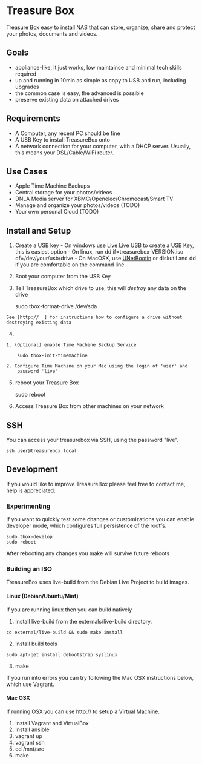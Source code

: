 # Treasure Box

Treasure Box easy to install NAS that can store, organize, share and protect your photos, documents and videos.

## Goals

  - appliance-like, it just works, low maintaince and minimal tech skills required
  - up and running in 10min as simple as copy to USB and run, including upgrades
  - the common case is easy, the advanced is possible
  - preserve existing data on attached drives

## Requirements

  - A Computer, any recent PC should be fine
  - A USB Key to install TreasureBox onto
  - A network connection for your computer, with a DHCP server. Usually, this means your DSL/Cable/WiFi router.

## Use Cases

  - Apple Time Machine Backups
  - Central storage for your photos/videos
  - DNLA Media server for XBMC/Openelec/Chromecast/Smart TV
  - Manage and organize your photos/videos (TODO)
  - Your own personal Cloud (TODO)

## Install and Setup

  1. Create a USB key
    - On windows use [Live Live USB][linuxliveusb] to create a USB Key, this is easiest option
    - On linux, run dd if=treasurebox-VERSION.iso of=/dev/your/usb/drive
    - On MacOSX, use [UNetBootin][unetbootin] or diskutil and dd if you are comfortable on the command line.

  2. Boot your computer from the USB Key

  3. Tell TreasureBox which drive to use, this will *destroy* any data on the drive

        sudo tbox-format-drive /dev/sda

    See [http://  ] for instructions how to configure a drive without destroying existing data
     
  4. 
    1. (Optional) enable Time Machine Backup Service

        sudo tbox-init-timemachine

    2. Configure Time Machine on your Mac using the login of 'user' and
        password 'live'

  5. reboot your Treasure Box

        sudo reboot

  6. Access Treasure Box from other machines on your network

## SSH

You can access your treasurebox via SSH, using the password "live".

    ssh user@treasurebox.local

## Development
If you would like to improve TreasureBox please feel free to contact me,
help is appreciated.


### Experimenting

If you want to quickly test some changes or customizations you can enable developer mode,
which configures full persistence of the rootfs.

    sudo tbox-develop
    sudo reboot

After rebooting any changes you make will survive future reboots


### Building an ISO

TreasureBox uses live-build from the Debian Live Project to build images.

#### Linux (Debian/Ubuntu/Mint)
If you are running linux then you can build natively

  1. Install live-build from the externals/live-build directory.

    cd external/live-build && sudo make install

  2. Install build tools

    sudo apt-get install debootstrap syslinux

  3. make

If you run into errors you can try following the Mac OSX instructions below, which use Vagrant.

#### Mac OSX
If running OSX you can use [http:// ](Vagrant) to setup a Virtual Machine.

  1. Install Vagrant and VirtualBox
  2. Install ansible
  3. vagrant up
  4. vagrant ssh
  5. cd /mnt/src
  6. make



[linuxliveusb]: http://www.linuxliveusb.com/en/download "Linux Live USB"
[unetbootin]: http://unetbootin.sourceforge.net/ "UNetBootin"
